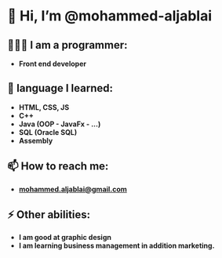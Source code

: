 # 👋 Hi, I’m @mohammed-aljablai
## 👨🏻‍💻 l am a programmer:
- **Front end developer**
 
## 🌱 language I learned:
 - **HTML, CSS, JS**
 - **C++**
 - **Java (OOP - JavaFx - ...)**
 - **SQL (Oracle SQL)**
 - **Assembly**

## 📫 How to reach me:
- **mohammed.aljablai@gmail.com**

## ⚡ Other abilities:
  - **I am good at graphic design**
  - **I am learning business management in addition marketing.**

<!---
mohammed-aljablai/mohammed-aljablai is a ✨ special ✨ repository because its `README.md` (this file) appears on your GitHub profile.
You can click the Preview link to take a look at your changes.
--->
